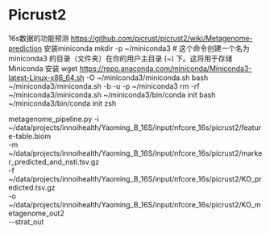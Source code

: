 # Picrust2
16s数据的功能预测
https://github.com/picrust/picrust2/wiki/Metagenome-prediction
安装miniconda
mkdir -p ~/miniconda3 # 这个命令创建一个名为 miniconda3 的目录（文件夹）在你的用户主目录 (~) 下。这将用于存储 Miniconda 安装
wget https://repo.anaconda.com/miniconda/Miniconda3-latest-Linux-x86_64.sh -O ~/miniconda3/miniconda.sh
bash ~/miniconda3/miniconda.sh -b -u -p ~/miniconda3
rm -rf ~/miniconda3/miniconda.sh
~/miniconda3/bin/conda init bash
~/miniconda3/bin/conda init zsh

metagenome_pipeline.py -i ~/data/projects/innoihealth/Yaoming_B_16S/input/nfcore_16s/picrust2/feature-table.biom \
                       -m ~/data/projects/innoihealth/Yaoming_B_16S/input/nfcore_16s/picrust2/marker_predicted_and_nsti.tsv.gz \
                       -f ~/data/projects/innoihealth/Yaoming_B_16S/input/nfcore_16s/picrust2/KO_predicted.tsv.gz \
                       -o ~/data/projects/innoihealth/Yaoming_B_16S/input/nfcore_16s/picrust2/KO_metagenome_out2 \
                       --strat_out
